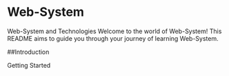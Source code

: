 # Web-System
Web-System and Technologies 
Welcome to the world of Web-System! This README aims to guide you through your journey of learning Web-System.

##Introduction

Getting Started
